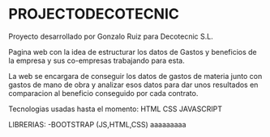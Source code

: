 # PROJECTODECOTECNIC

Proyecto desarrollado por Gonzalo Ruiz para Decotecnic S.L.

Pagina web con la idea de estructurar los datos de Gastos y beneficios de la empresa y sus co-empresas trabajando para esta.

La web se encargara de conseguir los datos de gastos de materia junto con gastos de mano de obra y analizar esos datos para dar unos resultados en comparacion al beneficio conseguido por cada contrato.

Tecnologias usadas hasta el momento:
HTML
CSS
JAVASCRIPT

LIBRERIAS:
-BOOTSTRAP (JS,HTML,CSS)
aaaaaaaaa
